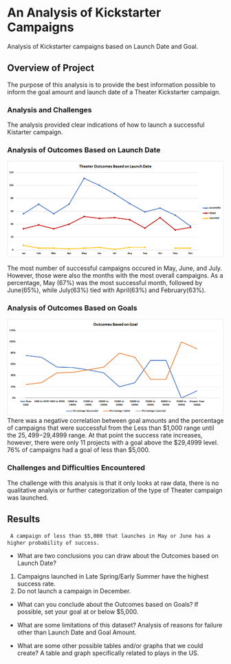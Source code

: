 # An Analysis of Kickstarter Campaigns 
Analysis of Kickstarter campaigns based on Launch Date and Goal.

## Overview of Project
The purpose of this analysis is to provide the best information possible to inform the goal amount and launch date of a Theater Kickstarter campaign.

### Analysis and Challenges
The analysis provided clear indications of how to launch a successful Kistarter campaign.  

### Analysis of Outcomes Based on Launch Date
![Launch Date](https://github.com/cflavallee/kickstarter-analysis/blob/main/Theater_Outcomes_vs_Launch.png)

The most number of successful campaigns occured in May, June, and July.  However, those were also the months with the most overall campaigns.  As a percentage, May (67%) was the most successful month, followed by June(65%), while July(63%) tied with April(63%) and February(63%).

### Analysis of Outcomes Based on Goals 
![Goals](https://github.com/cflavallee/kickstarter-analysis/blob/main/Outcomes_vs_Goals.png)
There was a negative correlation between goal amounts and the percentage of campaigns that were successful from the Less than $1,000 range until the $25,499-$29,4999 range.  At that point the success rate increases, however, there were only 11 projects with a goal above the $29,4999 level.  76% of campaigns had a goal of less than $5,000.

### Challenges and Difficulties Encountered
The challenge with this analysis is that it only looks at raw data, there is no qualitative analyis or further categorization of the type of Theater campaign was launched.

## Results
```
 A campaign of less than $5,000 that launches in May or June has a higher probability of success.
``` 

- What are two conclusions you can draw about the Outcomes based on Launch Date?
1. Campaigns launched in Late Spring/Early Summer have the highest success rate.
2. Do not launch a campaign in December.

- What can you conclude about the Outcomes based on Goals?
 If possible, set your goal at or below $5,000.

- What are some limitations of this dataset?
Analysis of reasons for failure other than Launch Date and Goal Amount.

- What are some other possible tables and/or graphs that we could create?
A table and graph specifically related to plays in the US.

